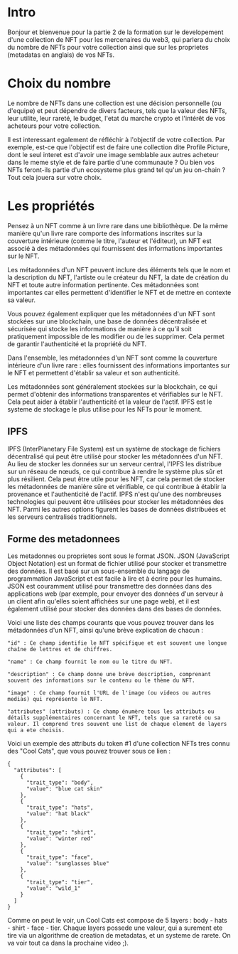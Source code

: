 # Intro 

Bonjour et bienvenue pour la partie 2 de la formation sur le developement d'une collection de NFT pour les mercenaires du web3, qui parlera du choix du nombre de NFTs pour votre collection ainsi que sur les proprietes (metadatas en anglais) de vos NFTs.

# Choix du nombre

Le nombre de NFTs dans une collection est une décision personnelle (ou d'equipe) et peut dépendre de divers facteurs, tels que la valeur des NFTs, leur utilite, leur rareté, le budget, l'etat du marche crypto et l'intérêt de vos acheteurs pour votre collection.

Il est interessant egalement de réfléchir à l'objectif de votre collection. Par exemple, est-ce que l'objectif est de faire une collection dite Profile Picture, dont le seul interet est d'avoir une image semblable aux autres acheteur dans le meme style et de faire partie d'une communaute ? Ou bien vos NFTs feront-ils partie d'un ecosysteme plus grand tel qu'un jeu on-chain ? Tout cela jouera sur votre choix.

# Les propriétés

Pensez à un NFT comme à un livre rare dans une bibliothèque. De la même manière qu'un livre rare comporte des informations inscrites sur la couverture intérieure (comme le titre, l'auteur et l'éditeur), un NFT est associé à des métadonnées qui fournissent des informations importantes sur le NFT.

Les métadonnées d'un NFT peuvent inclure des éléments tels que le nom et la description du NFT, l'artiste ou le créateur du NFT, la date de création du NFT et toute autre information pertinente. Ces métadonnées sont importantes car elles permettent d'identifier le NFT et de mettre en contexte sa valeur.

Vous pouvez également expliquer que les métadonnées d'un NFT sont stockées sur une blockchain, une base de données décentralisée et sécurisée qui stocke les informations de manière à ce qu'il soit pratiquement impossible de les modifier ou de les supprimer. Cela permet de garantir l'authenticité et la propriété du NFT.

Dans l'ensemble, les métadonnées d'un NFT sont comme la couverture intérieure d'un livre rare : elles fournissent des informations importantes sur le NFT et permettent d'établir sa valeur et son authenticité.

Les métadonnées sont généralement stockées sur la blockchain, ce qui permet d'obtenir des informations transparentes et vérifiables sur le NFT. Cela peut aider à établir l'authenticité et la valeur de l'actif. IPFS est le systeme de stockage le plus utilise pour les NFTs pour le moment.

## IPFS

IPFS (InterPlanetary File System) est un système de stockage de fichiers décentralisé qui peut être utilisé pour stocker les métadonnées d'un NFT. Au lieu de stocker les données sur un serveur central, l'IPFS les distribue sur un réseau de nœuds, ce qui contribue à rendre le système plus sûr et plus résilient. Cela peut être utile pour les NFT, car cela permet de stocker les métadonnées de manière sûre et vérifiable, ce qui contribue à établir la provenance et l'authenticité de l'actif. IPFS n'est qu'une des nombreuses technologies qui peuvent être utilisées pour stocker les métadonnées des NFT. Parmi les autres options figurent les bases de données distribuées et les serveurs centralisés traditionnels.


## Forme des metadonnees

Les metadonnes ou proprietes sont sous le format JSON.
JSON (JavaScript Object Notation) est un format de fichier utilisé pour stocker et transmettre des données. Il est basé sur un sous-ensemble du langage de programmation JavaScript et est facile à lire et à écrire pour les humains. JSON est couramment utilisé pour transmettre des données dans des applications web (par exemple, pour envoyer des données d'un serveur à un client afin qu'elles soient affichées sur une page web), et il est également utilisé pour stocker des données dans des bases de données.

Voici une liste des champs courants que vous pouvez trouver dans les métadonnées d'un NFT, ainsi qu'une brève explication de chacun :

    "id" : Ce champ identifie le NFT spécifique et est souvent une longue chaîne de lettres et de chiffres.

    "name" : Ce champ fournit le nom ou le titre du NFT.

    "description" : Ce champ donne une brève description, comprenant souvent des informations sur le contenu ou le thème du NFT.

    "image" : Ce champ fournit l'URL de l'image (ou videos ou autres medias) qui représente le NFT.

    "attributes" (attributs) : Ce champ énumère tous les attributs ou détails supplémentaires concernant le NFT, tels que sa rareté ou sa valeur. Il comprend tres souvent une list de chaque element de layers qui a ete choisis.

Voici un exemple des attributs du token #1 d'une collection NFTs tres connu des "Cool Cats", que vous pouvez trouver sous ce lien :

```
{
  "attributes": [
    {
      "trait_type": "body",
      "value": "blue cat skin"
    },
    {
      "trait_type": "hats",
      "value": "hat black"
    },
    {
      "trait_type": "shirt",
      "value": "winter red"
    },
    {
      "trait_type": "face",
      "value": "sunglasses blue"
    },
    {
      "trait_type": "tier",
      "value": "wild_1"
    }
  ]
}
```

Comme on peut le voir, un Cool Cats est compose de 5 layers : body - hats - shirt - face - tier.
Chaque layers possede une valeur, qui a surement ete tire via un algorithme de creation de metadatas, et un systeme de rarete.
On va voir tout ca dans la prochaine video ;).